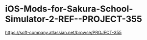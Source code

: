 # iOS-Mods-for-Sakura-School-Simulator-2-REF--PROJECT-355
https://soft-company.atlassian.net/browse/PROJECT-355
